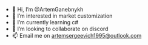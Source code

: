 - 👋 Hi, I’m @ArtemGanebnykh
- 👀 I’m interested in market customization
- 🌱 I’m currently learning c#
- 💞️ I’m looking to collaborate on discord
- 📫 Email me on artemsergeevich1995@outlook.com

<!---
ArtemGanebnykh/ArtemGanebnykh is a ✨ special ✨ repository because its `README.md` (this file) appears on your GitHub profile.
You can click the Preview link to take a look at your changes.
--->
